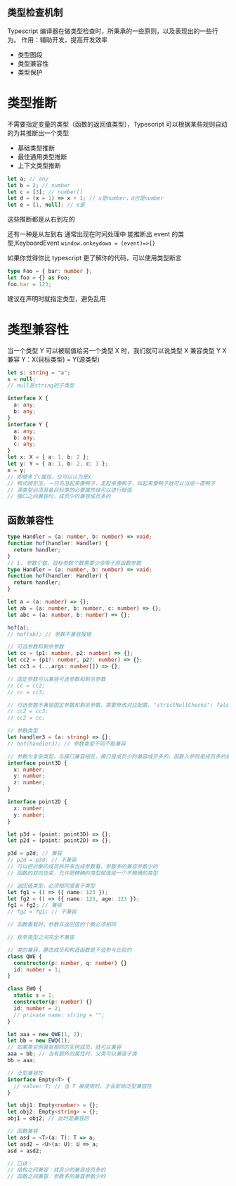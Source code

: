 ## 类型检查机制

Typescript 编译器在做类型检查时，所秉承的一些原则，以及表现出的一些行为。
作用：辅助开发，提高开发效率

- 类型图段
- 类型兼容性
- 类型保护

# 类型推断

不需要指定变量的类型（函数的返回值类型），Typescript 可以根据某些规则自动的为其推断出一个类型

- 基础类型推断
- 最佳通用类型推断
- 上下文类型推断

```typescript
let a; // any
let b = 2; // number
let c = [3]; // number[]
let d = (x = 1) => x + 1; // x是number，d也是number
let e = [1, null]; // e是
```

这些推断都是从右到左的

还有一种是从左到右
通常出现在时间处理中
能推断出 event 的类型,KeyboardEvent
`window.onkeydown = (event)=>{}`

如果你觉得你比 typescript 更了解你的代码，可以使用类型断言

```typescript
type Foo = { bar: number };
let foo = {} as Foo;
foo.bar = 123;
```

建议在声明时就指定类型，避免乱用

# 类型兼容性

当一个类型 Y 可以被赋值给另一个类型 X 时，我们就可以说类型 X 兼容类型 Y
X 兼容 Y：X(目标类型) = Y(源类型)

```typescript
let s: string = "a";
s = null;
// null是string的子类型

interface X {
  a: any;
  b: any;
}
interface Y {
  a: any;
  b: any;
  c: any;
}
let x: X = { a: 1, b: 2 };
let y: Y = { a: 1, b: 2, c: 3 };
x = y;
// 即使多了c属性，也可以认为是X
// 鸭式辨形法，一只鸟游起来像鸭子，走起来像鸭子，叫起来像鸭子就可以当成一直鸭子
// 源类型必须具备目标类的必要属性就可以进行赋值
// 接口之间兼容时，成员少的兼容成员多的
```

## 函数兼容性

```typescript
type Handler = (a: number, b: number) => void;
function hof(handler: Handler) {
  return handler;
}
// 1. 参数个数，目标参数个数需要少余等于原函数参数
type Handler = (a: number, b: number) => void;
function hof(handler: Handler) {
  return handler;
}

let a = (a: number) => {};
let ab = (a: number, b: number, c: number) => {};
let abc = (a: number, b: number) => {};

hof(a);
// hof(ab); // 参数不兼容报错

// 可选参数和剩余参数
let cc = (p1: number, p2: number) => {};
let cc2 = (p1?: number, p2?: number) => {};
let cc3 = (...args: number[]) => {};

// 固定参数可以兼容可选参数和剩余参数
// cc = cc2;
// cc = cc3;

// 可选参数不兼容固定参数和剩余参数，需要修改对应配置, "strictNullChecks": false,
// cc2 = cc3;
// cc2 = cc;

// 参数类型
let handler3 = (a: string) => {};
// hof(handler3); // 参数类型不同不能兼容

// 参数为复杂类型，与接口兼容相反，接口是成员少的兼容成员多的，函数入参则是成员多的兼容成员少的
interface point3D {
  x: number;
  y: number;
  z: number;
}

interface point2D {
  x: number;
  y: number;
}

let p3d = (point: point3D) => {};
let p2d = (point: point2D) => {};

p3d = p2d; // 兼容
// p2d = p3d; // 不兼容
// 可以把对象的成员拆开来当成参数看，参数多的兼容参数少的
// 函数的双向协变，允许把精确的类型赋值给一个不精确的类型

// 返回值类型，必须相同或者子类型
let fg1 = () => ({ name: 123 });
let fg2 = () => ({ name: 123, age: 123 });
fg1 = fg2; // 兼容
// fg2 = fg1; // 不兼容

// 函数重载时，参数与返回值的个数必须相同

// 枚举类型之间完全不兼容

// 类的兼容，静态成员和构造函数是不会参与比较的
class QWE {
  constructor(p: number, q: number) {}
  id: number = 1;
}

class EWQ {
  static s = 1;
  constructor(p: number) {}
  id: number = 2;
  // private name: string = "";
}

let aaa = new QWE(1, 2);
let bb = new EWQ(1);
// 如果类实例具有相同的实例成员，就可以兼容
aaa = bb; // 当有额外的属性时，父类可以兼容子类
bb = aaa;

// 泛型兼容性
interface Empty<T> {
  // value: T; // 当 T 被使用时，才会影响泛型兼容性
}

let obj1: Empty<number> = {};
let obj2: Empty<string> = {};
obj1 = obj2; // 此时是兼容的

// 函数兼容
let asd = <T>(a: T): T => a;
let asd2 = <U>(a: U): U => a;
asd = asd2;

// 口诀：
// 结构之间兼容：成员少的兼容成员多的
// 函数之间兼容：参数多的兼容参数少的
```
